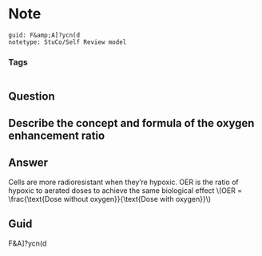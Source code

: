 # Note
```
guid: F&amp;A]?ycn(d
notetype: StuCo/Self Review model
```

### Tags
```
```

## Question
<h2>Describe the concept and formula of the oxygen enhancement ratio</h2>

## Answer
<section>
<p>Cells are more radioresistant when they’re hypoxic. OER is the ratio of hypoxic to aerated doses to achieve the same biological effect
\(OER = \frac{\text{Dose without oxygen}}{\text{Dose with oxygen}}\)</p>

</section>

## Guid
F&A]?ycn(d
